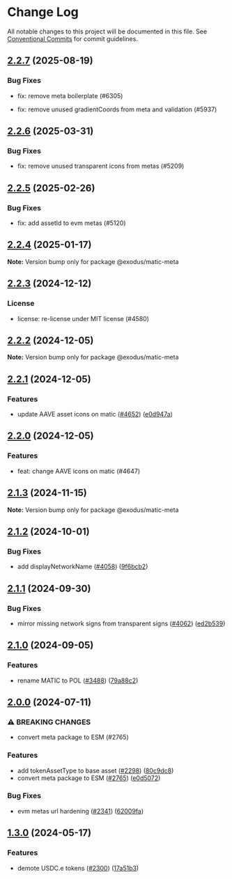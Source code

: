 # Change Log

All notable changes to this project will be documented in this file.
See [Conventional Commits](https://conventionalcommits.org) for commit guidelines.

## [2.2.7](https://github.com/ExodusMovement/assets/compare/@exodus/matic-meta@2.2.6...@exodus/matic-meta@2.2.7) (2025-08-19)


### Bug Fixes


* fix: remove meta boilerplate (#6305)

* fix: remove unused gradientCoords from meta and validation (#5937)



## [2.2.6](https://github.com/ExodusMovement/assets/compare/@exodus/matic-meta@2.2.5...@exodus/matic-meta@2.2.6) (2025-03-31)


### Bug Fixes


* fix: remove unused transparent icons from metas (#5209)



## [2.2.5](https://github.com/ExodusMovement/assets/compare/@exodus/matic-meta@2.2.4...@exodus/matic-meta@2.2.5) (2025-02-26)


### Bug Fixes


* fix: add assetId to evm metas (#5120)



## [2.2.4](https://github.com/ExodusMovement/assets/compare/@exodus/matic-meta@2.2.3...@exodus/matic-meta@2.2.4) (2025-01-17)

**Note:** Version bump only for package @exodus/matic-meta





## [2.2.3](https://github.com/ExodusMovement/assets/compare/@exodus/matic-meta@2.2.2...@exodus/matic-meta@2.2.3) (2024-12-12)


### License


* license: re-license under MIT license (#4580)



## [2.2.2](https://github.com/ExodusMovement/assets/compare/@exodus/matic-meta@2.2.1...@exodus/matic-meta@2.2.2) (2024-12-05)

**Note:** Version bump only for package @exodus/matic-meta





## [2.2.1](https://github.com/ExodusMovement/assets/compare/@exodus/matic-meta@2.2.0...@exodus/matic-meta@2.2.1) (2024-12-05)


### Features

* update AAVE asset icons on matic ([#4652](https://github.com/ExodusMovement/assets/issues/4652)) ([e0d947a](https://github.com/ExodusMovement/assets/commit/e0d947ada34e056e8c34301895a2f73a62367ea1))



## [2.2.0](https://github.com/ExodusMovement/assets/compare/@exodus/matic-meta@2.1.3...@exodus/matic-meta@2.2.0) (2024-12-05)


### Features


* feat: change AAVE icons on matic (#4647)



## [2.1.3](https://github.com/ExodusMovement/assets/compare/@exodus/matic-meta@2.1.2...@exodus/matic-meta@2.1.3) (2024-11-15)

**Note:** Version bump only for package @exodus/matic-meta





## [2.1.2](https://github.com/ExodusMovement/assets/compare/@exodus/matic-meta@2.1.1...@exodus/matic-meta@2.1.2) (2024-10-01)


### Bug Fixes

* add displayNetworkName ([#4058](https://github.com/ExodusMovement/assets/issues/4058)) ([9f6bcb2](https://github.com/ExodusMovement/assets/commit/9f6bcb2778d409b48e07cb54b5007c0ef73da6c6))



## [2.1.1](https://github.com/ExodusMovement/assets/compare/@exodus/matic-meta@2.1.0...@exodus/matic-meta@2.1.1) (2024-09-30)


### Bug Fixes

* mirror missing network signs from transparent signs ([#4062](https://github.com/ExodusMovement/assets/issues/4062)) ([ed2b539](https://github.com/ExodusMovement/assets/commit/ed2b5397549184fa47ab81d7de5e08b3ec067ccb))



## [2.1.0](https://github.com/ExodusMovement/assets/compare/@exodus/matic-meta@2.0.0...@exodus/matic-meta@2.1.0) (2024-09-05)


### Features

* rename MATIC to POL ([#3488](https://github.com/ExodusMovement/assets/issues/3488)) ([79a88c2](https://github.com/ExodusMovement/assets/commit/79a88c2d77bef46fd569be23bfcbc41b7496b763))



## [2.0.0](https://github.com/ExodusMovement/assets/compare/@exodus/matic-meta@1.3.0...@exodus/matic-meta@2.0.0) (2024-07-11)


### ⚠ BREAKING CHANGES

* convert meta package to ESM (#2765)

### Features

* add tokenAssetType to base asset ([#2298](https://github.com/ExodusMovement/assets/issues/2298)) ([80c9dc8](https://github.com/ExodusMovement/assets/commit/80c9dc8a4d2a8614f84b66d2c9649cdf19601443))
* convert meta package to ESM ([#2765](https://github.com/ExodusMovement/assets/issues/2765)) ([e0d5072](https://github.com/ExodusMovement/assets/commit/e0d5072e1f79bf3770c88333638a7499046544de))


### Bug Fixes

* evm metas url hardening ([#2341](https://github.com/ExodusMovement/assets/issues/2341)) ([62009fa](https://github.com/ExodusMovement/assets/commit/62009fa96731fd45f1225a77cba02b3a08db9236))



## [1.3.0](https://github.com/ExodusMovement/assets/compare/@exodus/matic-meta@1.2.1...@exodus/matic-meta@1.3.0) (2024-05-17)


### Features

* demote USDC.e tokens ([#2300](https://github.com/ExodusMovement/assets/issues/2300)) ([17a51b3](https://github.com/ExodusMovement/assets/commit/17a51b3b2d42e70f55d41e8eb581e89cba19daed))

